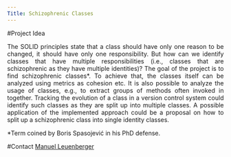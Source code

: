 ```yaml
---
Title: Schizophrenic Classes
---
```


#Project Idea

<div align="justify">

The SOLID principles state that a class should have only one reason to be changed, it should have only one responsibility.
But how can we identify classes that have multiple responsibilities (i.e., classes that are schizophrenic as they have multiple identities)?
The goal of the project is to find schizophrenic classes\*.
To achieve that, the classes itself can be analyzed using metrics as cohesion etc.
It is also possible to analyze the usage of classes, e.g., to extract groups of methods often invoked in together.
Tracking the evolution of a class in a version control system could identify such classes as they are split up into multiple classes.
A possible application of the implemented approach could be a proposal on how to split up a schizophrenic class into single identity classes.

\*Term coined by Boris Spasojević in his PhD defense.

</div>

#Contact
[Manuel Leuenberger](%base_url%/staff/ManuelLeuenberger)
